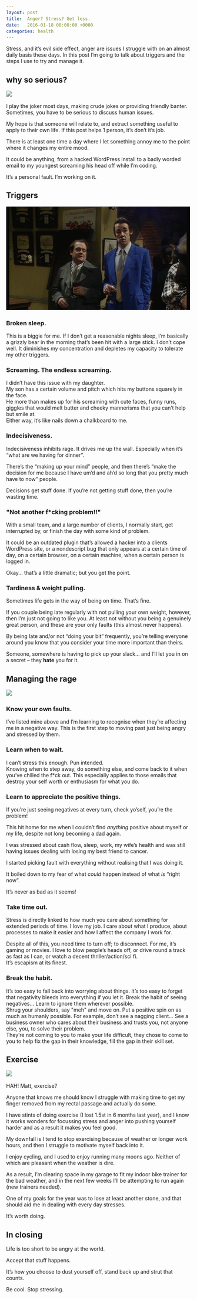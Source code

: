 ```yaml
---
layout: post
title:  Anger? Stress? Get less.
date:   2016-01-18 08:00:00 +0000
categories: health
---
```


Stress, and it’s evil side effect, anger are issues I struggle with on an almost daily basis these days. In this post I’m going to talk about triggers and the steps I use to try and manage it.

## why so serious?

<img class="hang" src="http://i1.kwejk.pl/k/obrazki/375ccf81be69a09ef0106216e4e2a4ee.gif">

I play the joker most days, making crude jokes or providing friendly banter.  
Sometimes, you have to be serious to discuss human issues.

My hope is that someone will relate to, and extract something useful to apply to their own life. If this post helps 1 person, it’s don’t it’s job.

There is at least one time a day where I let something annoy me to the point where it changes my entire mood.

It could be anything, from a hacked WordPress install to a badly worded email to my youngest screaming his head off while I’m coding.

It’s a personal fault. I’m working on it.

## Triggers

<img class="hang" src="/img/post-images/anger-stress-get-less-trigger.gif">

### Broken sleep.  
This is a biggie for me. If I don’t get a reasonable nights sleep, I’m basically a grizzly bear in the morning that’s been hit with a large stick. I don’t cope well.
It diminishes my concentration and depletes my capacity to tolerate my other triggers.

### Screaming. The endless screaming.  
I didn’t have this issue with my daughter.  
My son has a certain volume and pitch which hits my buttons squarely in the face.  
He more than makes up for his screaming with cute faces, funny runs, giggles that would melt butter and cheeky mannerisms that you can’t help but smile at.  
Either way, it’s like nails down a chalkboard to me.

### Indecisiveness.  
Indecisiveness inhibits rage. It drives me up the wall.  Especially when it’s “what are we having for dinner”.  

There’s the “making up your mind” people, and then there’s “make the decision for me because I have um’d and ah’d so long that you pretty much have to now” people.

Decisions get stuff done. If you’re not getting stuff done, then you’re wasting time.

### "Not another f*cking problem!!"  
With a small team, and a large number of clients, I normally start, get interrupted by, or finish the day with some kind of problem.  

It could be an outdated plugin that’s allowed a hacker into a clients WordPress site, or a nondescript bug that only appears at a certain time of day, on a certain browser, on a certain machine, when a certain person is logged in.

Okay… that’s a little dramatic; but you get the point.

### Tardiness & weight pulling.  
Sometimes life gets in the way of being on time. That’s fine.

If you couple being late regularly with not pulling your own weight, however, then I’m just not going to like you. At least not without you being a genuinely great person, and these are your only faults (this almost never happens).  

By being late and/or not “doing your bit” frequently, you’re telling everyone around you know that you consider your time more important than theirs.  

Someone, somewhere is having to pick up your slack… and I’ll let you in on a secret – they **hate** you for it.

## Managing the rage

<img class="hang" src="http://i.giphy.com/pesrZ0HvkQNIk.gif">

### Know your own faults.  
I’ve listed mine above and I’m learning to recognise when they’re affecting me in a negative way. This is the first step to moving past just being angry and stressed by them.

### Learn when to wait.  
I can’t stress this enough. Pun intended.  
Knowing when to step away, do something else, and come back to it when you’ve chilled the f*ck out. This especially applies to those emails that destroy your self worth or enthusiasm for what you do.

### Learn to appreciate the positive things.  
If you’re just seeing negatives at every turn, check yo’self, you’re the problem!

This hit home for me when I couldn’t find _anything_ positive about myself or my life, despite not long becoming a dad again.

I was stressed about cash flow, sleep, work, my wife’s health and was still having issues dealing with losing my best friend to cancer.

I started picking fault with everything without realising that I was doing it.  

It boiled down to my fear of what _could_ happen instead of what _is_ “right now”.

It’s never as bad as it seems!

### Take time out.  
Stress is directly linked to how much you care about something for extended periods of time. I love my job. I care about what I produce, about processes to make it easier and how I affect the company I work for.

Despite all of this, you need time to turn off; to disconnect.
For me, it’s gaming or movies. I love to blow people’s heads off, or drive round a track as fast as I can, or watch a decent thriller/action/sci fi.  
It’s escapism at its finest.

### Break the habit.  
It’s too easy to fall back into worrying about things. It’s too easy to forget that negativity bleeds into everything if you let it. Break the habit of seeing negatives... Learn to ignore them wherever possible.  
Shrug your shoulders, say "meh" and move on.
Put a positive spin on as much as humanly possible.
For example, don’t see a nagging client... See a business owner who cares about their business and trusts you, not anyone else, you, to solve their problem.  
They’re not coming to you to make your life difficult, they chose to come to you to help fix the gap in their knowledge, fill the gap in their skill set.

## Exercise

<img class="hang" src="http://i.giphy.com/PKzoJdlgJ8CBy.gif">

HAH! Matt, exercise?

Anyone that knows me should know I struggle with making time to get my finger removed from my rectal passage and actually do some.

I have stints of doing exercise (I lost 1.5st in 6 months last year), and I know it works wonders for focussing stress and anger into pushing yourself harder and as a result it makes you feel good.

My downfall is I tend to stop exercising because of weather or longer work hours, and then I struggle to motivate myself back into it.

I enjoy cycling, and I used to enjoy running many moons ago. Neither of which are pleasant when the weather is dire.

As a result, I’m clearing space in my garage to fit my indoor bike trainer for the bad weather, and in the next few weeks I’ll be attempting to run again (new trainers needed).

One of my goals for the year was to lose at least another stone, and that should aid me in dealing with every day stresses.

It’s worth doing.

## In closing

Life is too short to be angry at the world.

Accept that stuff happens.

It’s how you choose to dust yourself off, stand back up and strut that counts.

Be cool. Stop stressing.
